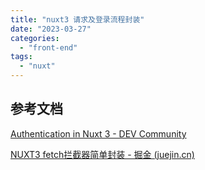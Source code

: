 ```yaml
---
title: "nuxt3 请求及登录流程封装"
date: "2023-03-27"
categories: 
  - "front-end"
tags: 
  - "nuxt"
---
```


## 参考文档

[Authentication in Nuxt 3 - DEV Community](https://dev.to/rafaelmagalhaes/authentication-in-nuxt-3-375o)

[NUXT3 fetch拦截器简单封装 - 掘金 (juejin.cn)](https://juejin.cn/post/7173507227104313352)
